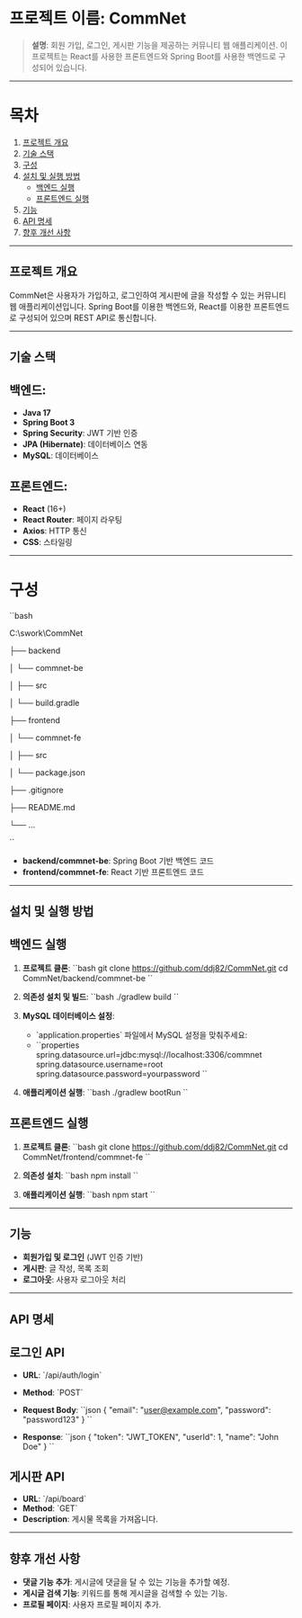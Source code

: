 
# 프로젝트 이름: **CommNet**  
> **설명**: 회원 가입, 로그인, 게시판 기능을 제공하는 커뮤니티 웹 애플리케이션. 이 프로젝트는 React를 사용한 프론트엔드와 Spring Boot를 사용한 백엔드로 구성되어 있습니다.

---

# 목차
1. [프로젝트 개요](#프로젝트-개요)
2. [기술 스택](#기술-스택)
3. [구성](#구성)
4. [설치 및 실행 방법](#설치-및-실행-방법)
    - [백엔드 실행](#백엔드-실행)
    - [프론트엔드 실행](#프론트엔드-실행)
5. [기능](#기능)
6. [API 명세](#api-명세)
7. [향후 개선 사항](#향후-개선-사항)

---

## 프로젝트 개요
CommNet은 사용자가 가입하고, 로그인하여 게시판에 글을 작성할 수 있는 커뮤니티 웹 애플리케이션입니다. Spring Boot를 이용한 백엔드와, React를 이용한 프론트엔드로 구성되어 있으며 REST API로 통신합니다. 

---

## 기술 스택

## 백엔드:
- **Java 17**
- **Spring Boot 3**
- **Spring Security**: JWT 기반 인증
- **JPA (Hibernate)**: 데이터베이스 연동
- **MySQL**: 데이터베이스

## 프론트엔드:
- **React** (16+)
- **React Router**: 페이지 라우팅
- **Axios**: HTTP 통신
- **CSS**: 스타일링

---

# 구성

\`\`bash

C:\swork\CommNet

├── backend

│   └── commnet-be

│       ├── src

│       └── build.gradle

├── frontend

│   └── commnet-fe

│       ├── src

│       └── package.json

├── .gitignore

├── README.md

└── ...

\`\`


- **backend/commnet-be**: Spring Boot 기반 백엔드 코드
- **frontend/commnet-fe**: React 기반 프론트엔드 코드

---

## 설치 및 실행 방법

## 백엔드 실행

1. **프로젝트 클론**:
    \`\`bash
    git clone https://github.com/ddj82/CommNet.git
    cd CommNet/backend/commnet-be
    \`\`

2. **의존성 설치 및 빌드**:
    \`\`bash
    ./gradlew build
    \`\`

3. **MySQL 데이터베이스 설정**:
    - \`application.properties\` 파일에서 MySQL 설정을 맞춰주세요:
    - \`\`properties
    spring.datasource.url=jdbc:mysql://localhost:3306/commnet
    spring.datasource.username=root
    spring.datasource.password=yourpassword
    \`\`

5. **애플리케이션 실행**:
    \`\`bash
    ./gradlew bootRun
    \`\`

## 프론트엔드 실행

1. **프로젝트 클론**:
    \`\`bash
    git clone https://github.com/ddj82/CommNet.git
    cd CommNet/frontend/commnet-fe
    \`\`

2. **의존성 설치**:
    \`\`bash
    npm install
    \`\`

3. **애플리케이션 실행**:
    \`\`bash
    npm start
    \`\`

---

## 기능
- **회원가입 및 로그인** (JWT 인증 기반)
- **게시판**: 글 작성, 목록 조회
- **로그아웃**: 사용자 로그아웃 처리

---

## API 명세

## 로그인 API

- **URL**: \`/api/auth/login\`
- **Method**: \`POST\`
- **Request Body**:
    \`\`json
    {
      "email": "user@example.com",
      "password": "password123"
    }
    \`\`

- **Response**:
    \`\`json
    {
      "token": "JWT_TOKEN",
      "userId": 1,
      "name": "John Doe"
    }
    \`\`

## 게시판 API

- **URL**: \`/api/board\`
- **Method**: \`GET\`
- **Description**: 게시물 목록을 가져옵니다.

---

## 향후 개선 사항
- **댓글 기능 추가**: 게시글에 댓글을 달 수 있는 기능을 추가할 예정.
- **게시글 검색 기능**: 키워드를 통해 게시글을 검색할 수 있는 기능.
- **프로필 페이지**: 사용자 프로필 페이지 추가.
